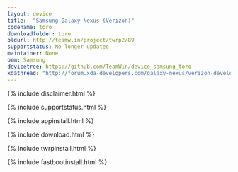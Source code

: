 ```yaml
---
layout: device
title:  "Samsung Galaxy Nexus (Verizon)"
codename: toro
downloadfolder: toro
oldurl: http://teamw.in/project/twrp2/89
supportstatus: No longer updated
maintainer: None
oem: Samsung
devicetree: https://github.com/TeamWin/device_samsung_toro
xdathread: "http://forum.xda-developers.com/galaxy-nexus/verizon-develop/recovery-twrp-2-7-1-0-touch-recovery-t1615168"
---
```


{% include disclaimer.html %}

{% include supportstatus.html %}

{% include appinstall.html %}

{% include download.html %}

{% include twrpinstall.html %}

{% include fastbootinstall.html %}
